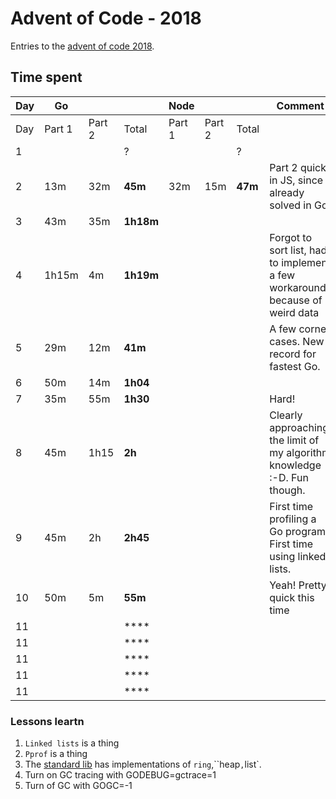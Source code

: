 # Advent of Code - 2018

Entries to the [advent of code 2018](https://adventofcode.com/2018).

## Time spent

| Day | Go     |        |           | Node   |        |         | Comment                                                                       |
|-----|--------|--------|-----------|--------|--------|---------|-------------------------------------------------------------------------------|
| Day | Part 1 | Part 2 | Total     | Part 1 | Part 2 | Total   |                                                                               |
| 1   |        |        | ?         |        |        | ?       |                                                                               |
| 2   | 13m    | 32m    | **45m**   | 32m    | 15m    | **47m** | Part 2 quick in JS, since already solved in Go                                |
| 3   | 43m    | 35m    | **1h18m** |        |        |         |                                                                               |
| 4   | 1h15m  | 4m     | **1h19m** |        |        |         | Forgot to sort list, had to implement a few workarounds because of weird data |
| 5   | 29m    | 12m    | **41m**   |        |        |         | A few corner cases. New record for fastest Go.                                |
| 6   | 50m    | 14m    | **1h04**  |        |        |         |                                                                               |
| 7   | 35m    | 55m    | **1h30**  |        |        |         | Hard!                                                                         |
| 8   | 45m    | 1h15   | **2h**    |        |        |         | Clearly approaching the limit of my algorithm knowledge :-D. Fun though.      |
| 9   | 45m    | 2h     | **2h45**  |        |        |         | First time profiling a Go program. First time using linked lists.             |
| 10  | 50m    | 5m     | **55m**   |        |        |         | Yeah! Pretty quick this time                                                  |
| 11  |        |        | ****      |        |        |         |                                                                               |
| 11  |        |        | ****      |        |        |         |                                                                               |
| 11  |        |        | ****      |        |        |         |                                                                               |
| 11  |        |        | ****      |        |        |         |                                                                               |
| 11  |        |        | ****      |        |        |         |                                                                               |


### Lessons leartn
1) `Linked lists` is a thing
2) `Pprof` is a thing
3) The [standard lib](https://golang.org/pkg/#stdlib) has implementations of  `ring`,``heap`,`list`.
4) Turn on GC tracing with GODEBUG=gctrace=1
5) Turn of GC with GOGC=-1

